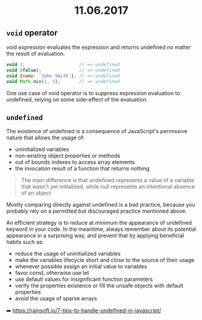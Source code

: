 <h1 align="center">11.06.2017</h1>

## `void` operator

void expression evaluates the expression and returns undefined no matter the result of evaluation.

```js
void 1;                    // => undefined  
void (false);              // => undefined  
void {name: 'John Smith'}; // => undefined  
void Math.min(1, 3);       // => undefined  
```

One use case of void operator is to suppress expression evaluation to undefined, relying on some side-effect of the evaluation.

## `undefined`

The existence of undefined is a consequence of JavaScript's permissive nature that allows the usage of:

- uninitialized variables
- non-existing object properties or methods
- out of bounds indexes to access array elements
- the invocation result of a function that returns nothing

> The main difference is that undefined represents a value of a variable that wasn't yet initialized, while null represents an intentional absence of an object

Mostly comparing directly against undefined is a bad practice, because you probably rely on a permitted but discouraged practice mentioned above.

An efficient strategy is to reduce at minimum the appearance of undefined keyword in your code. In the meantime, always remember about its potential appearance in a surprising way, and prevent that by applying beneficial habits such as:

- reduce the usage of uninitialized variables
- make the variables lifecycle short and close to the source of their usage
- whenever possible assign an initial value to variables
- favor const, otherwise use let
- use default values for insignificant function parameters
- verify the properties existence or fill the unsafe objects with default properties
- avoid the usage of sparse arrays

:arrow_right: https://rainsoft.io/7-tips-to-handle-undefined-in-javascript/
